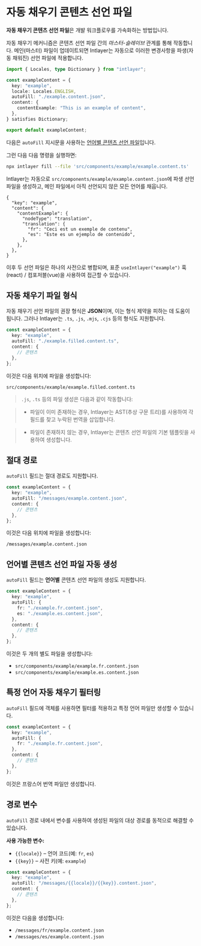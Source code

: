 # 자동 채우기 콘텐츠 선언 파일

**자동 채우기 콘텐츠 선언 파일**은 개발 워크플로우를 가속화하는 방법입니다.

자동 채우기 메커니즘은 콘텐츠 선언 파일 간의 _마스터-슬레이브_ 관계를 통해 작동합니다. 메인(마스터) 파일이 업데이트되면 Intlayer는 자동으로 이러한 변경사항을 파생(자동 채워진) 선언 파일에 적용합니다.

```ts fileName="src/components/example/example.content.ts"
import { Locales, type Dictionary } from "intlayer";

const exampleContent = {
  key: "example",
  locale: Locales.ENGLISH,
  autoFill: "./example.content.json",
  content: {
    contentExample: "This is an example of content",
  },
} satisfies Dictionary;

export default exampleContent;
```

다음은 `autoFill` 지시문을 사용하는 [언어별 콘텐츠 선언 파일](https://github.com/aymericzip/intlayer/blob/main/docs/ko/per_locale_file.md)입니다.

그런 다음 다음 명령을 실행하면:

```bash
npx intlayer fill --file 'src/components/example/example.content.ts'
```

Intlayer는 자동으로 `src/components/example/example.content.json`에 파생 선언 파일을 생성하고, 메인 파일에서 아직 선언되지 않은 모든 언어를 채웁니다.

```json5 fileName="src/components/example/example.content.json"
{
  "key": "example",
  "content": {
    "contentExample": {
      "nodeType": "translation",
      "translation": {
        "fr": "Ceci est un exemple de contenu",
        "es": "Este es un ejemplo de contenido",
      },
    },
  },
}
```

이후 두 선언 파일은 하나의 사전으로 병합되며, 표준 `useIntlayer("example")` 훅(react) / 컴포저블(vue)을 사용하여 접근할 수 있습니다.

## 자동 채우기 파일 형식

자동 채우기 선언 파일의 권장 형식은 **JSON**이며, 이는 형식 제약을 피하는 데 도움이 됩니다. 그러나 Intlayer는 `.ts`, `.js`, `.mjs`, `.cjs` 등의 형식도 지원합니다.

```ts fileName="src/components/example/example.content.ts"
const exampleContent = {
  key: "example",
  autoFill: "./example.filled.content.ts",
  content: {
    // 콘텐츠
  },
};
```

이것은 다음 위치에 파일을 생성합니다:

```
src/components/example/example.filled.content.ts
```

> `.js`, `.ts` 등의 파일 생성은 다음과 같이 작동합니다:

> - 파일이 이미 존재하는 경우, Intlayer는 AST(추상 구문 트리)를 사용하여 각 필드를 찾고 누락된 번역을 삽입합니다.

> - 파일이 존재하지 않는 경우, Intlayer는 콘텐츠 선언 파일의 기본 템플릿을 사용하여 생성합니다.

## 절대 경로

`autoFill` 필드는 절대 경로도 지원합니다.

```ts fileName="src/components/example/example.content.ts"
const exampleContent = {
  key: "example",
  autoFill: "/messages/example.content.json",
  content: {
    // 콘텐츠
  },
};
```

이것은 다음 위치에 파일을 생성합니다:

```
/messages/example.content.json
```

## 언어별 콘텐츠 선언 파일 자동 생성

`autoFill` 필드는 **언어별** 콘텐츠 선언 파일의 생성도 지원합니다.

```ts fileName="src/components/example/example.content.ts"
const exampleContent = {
  key: "example",
  autoFill: {
    fr: "./example.fr.content.json",
    es: "./example.es.content.json",
  },
  content: {
    // 콘텐츠
  },
};
```

이것은 두 개의 별도 파일을 생성합니다:

- `src/components/example/example.fr.content.json`
- `src/components/example/example.es.content.json`

## 특정 언어 자동 채우기 필터링

`autoFill` 필드에 객체를 사용하면 필터를 적용하고 특정 언어 파일만 생성할 수 있습니다.

```ts fileName="src/components/example/example.content.ts"
const exampleContent = {
  key: "example",
  autoFill: {
    fr: "./example.fr.content.json",
  },
  content: {
    // 콘텐츠
  },
};
```

이것은 프랑스어 번역 파일만 생성합니다.

## 경로 변수

`autoFill` 경로 내에서 변수를 사용하여 생성된 파일의 대상 경로를 동적으로 해결할 수 있습니다.

**사용 가능한 변수:**

- `{{locale}}` – 언어 코드(예: `fr`, `es`)
- `{{key}}` – 사전 키(예: `example`)

```ts fileName="src/components/example/example.content.ts"
const exampleContent = {
  key: "example",
  autoFill: "/messages/{{locale}}/{{key}}.content.json",
  content: {
    // 콘텐츠
  },
};
```

이것은 다음을 생성합니다:

- `/messages/fr/example.content.json`
- `/messages/es/example.content.json`
